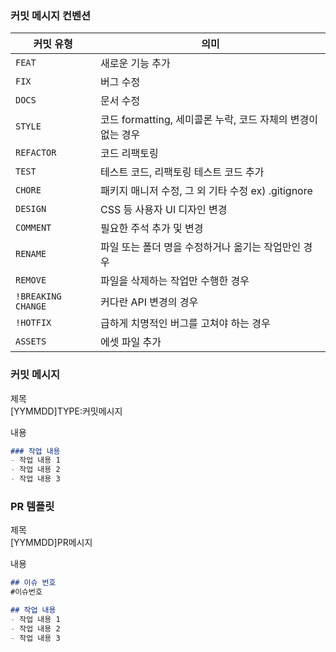 ### 커밋 메시지 컨벤션
| 커밋 유형 | 의미 |
| --- | --- |
| `FEAT` | 새로운 기능 추가 |
| `FIX` | 버그 수정 |
| `DOCS` | 문서 수정 |
| `STYLE` | 코드 formatting, 세미콜론 누락, 코드 자체의 변경이 없는 경우 |
| `REFACTOR` | 코드 리팩토링 |
| `TEST` | 테스트 코드, 리팩토링 테스트 코드 추가 |
| `CHORE` | 패키지 매니저 수정, 그 외 기타 수정 ex) .gitignore |
| `DESIGN` | CSS 등 사용자 UI 디자인 변경 |
| `COMMENT` | 필요한 주석 추가 및 변경 |
| `RENAME` | 파일 또는 폴더 명을 수정하거나 옮기는 작업만인 경우 |
| `REMOVE` | 파일을 삭제하는 작업만 수행한 경우 |
| `!BREAKING CHANGE` | 커다란 API 변경의 경우 |
| `!HOTFIX` | 급하게 치명적인 버그를 고쳐야 하는 경우 |
| `ASSETS` | 에셋 파일 추가 |

### 커밋 메시지
제목<BR>
[YYMMDD]TYPE:커밋메시지

내용<BR>
```markdown
### 작업 내용
- 작업 내용 1
- 작업 내용 2
- 작업 내용 3
```

### PR 템플릿
제목<BR>
[YYMMDD]PR메시지

내용<BR>
```markdown
## 이슈 번호
#이슈번호

## 작업 내용
- 작업 내용 1
- 작업 내용 2
- 작업 내용 3
```

